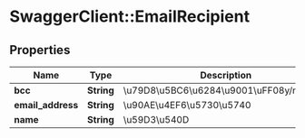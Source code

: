 # SwaggerClient::EmailRecipient

## Properties
Name | Type | Description | Notes
------------ | ------------- | ------------- | -------------
**bcc** | **String** | \u79D8\u5BC6\u6284\u9001\uFF08y/n\uFF09 | [optional] 
**email_address** | **String** | \u90AE\u4EF6\u5730\u5740 | [optional] 
**name** | **String** | \u59D3\u540D | [optional] 


